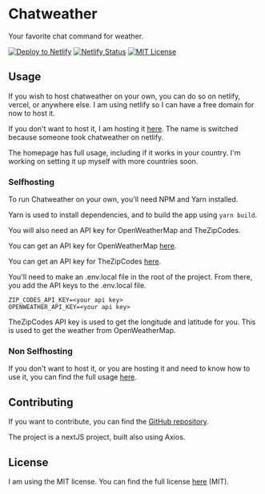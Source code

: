 # Chatweather

Your favorite chat command for weather.

[![Deploy to Netlify](https://www.netlify.com/img/deploy/button.svg)](https://app.netlify.com/start/deploy?repository=https://github.com/elijahcruz12/chatweather)
[![Netlify Status](https://api.netlify.com/api/v1/badges/48415417-97ac-4520-9752-6773f940b46a/deploy-status)](https://app.netlify.com/sites/weatherchat/deploys)
[![MIT License](https://img.shields.io/badge/License-MIT-yellow.svg)](
https://opensource.org/licenses/MIT)

## Usage

If you wish to host chatweather on your own, you can do so on netlify, vercel, or anywhere else.
 I am using netlify so I can have a free domain for now to host it.

If you don't want to host it, I am hosting it [here](https://weatherchat.netlify.app/). The name is switched because someone took chatweather on netlify.

The homepage has full usage, including if it works in your country. I'm working on setting it up myself with more countries soon.

### Selfhosting

To run Chatweather on your own, you'll need NPM and Yarn installed.

Yarn is used to install dependencies, and to build the app using `yarn build`.

You will also need an API key for OpenWeatherMap and TheZipCodes.

You can get an API key for OpenWeatherMap [here](https://openweathermap.org/api).

You can get an API key for TheZipCodes [here](https://thezipcodes.com/api/register).

You'll need to make an .env.local file in the root of the project. From there, you add the API keys to the .env.local file.

    ZIP_CODES_API_KEY=<your api key>
    OPENWEATHER_API_KEY=<your api key>

TheZipCodes API key is used to get the longitude and latitude for you. This is used to get the weather from OpenWeatherMap.

### Non Selfhosting

If you don't want to host it, or you are hosting it and need to know how to use it, you can find the full usage [here](https://weatherchat.netlify.app/).

## Contributing

If you want to contribute, you can find the [GitHub repository](https://github.com/elijahcruz12/chatweather).

The project is a nextJS project, built also using Axios.

## License

I am using the MIT license. You can find the full license [here](https://github.com/elijahcruz12/chatweather/blob/main/license.md) (MIT).